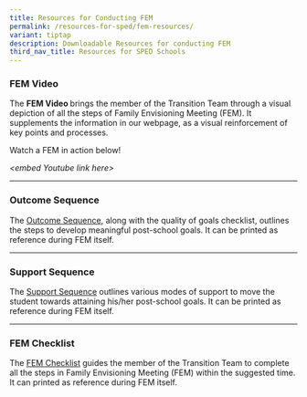 ```yaml
---
title: Resources for Conducting FEM
permalink: /resources-for-sped/fem-resources/
variant: tiptap
description: Downloadable Resources for conducting FEM
third_nav_title: Resources for SPED Schools
---
```

<h3><strong>FEM Video</strong></h3>
<p>The <strong>FEM Video </strong>brings the member of the Transition Team
through a visual depiction of all the steps of Family Envisioning Meeting
(FEM). It supplements the information in our webpage, as a visual reinforcement
of key points and processes.</p>
<p>Watch a FEM in action below!</p>
<p><em>&lt;embed Youtube link here&gt;</em>
</p>
<hr>
<h3><strong>Outcome Sequence</strong></h3>
<p>The <a href="/files/Resources for SPED Schools/For Conducting FEM/outcome_sequence.pdf" rel="noopener noreferrer nofollow" target="_blank">Outcome Sequence</a>,
along with the quality of goals checklist, outlines the steps to develop
meaningful post-school goals. It can be printed as reference during FEM
itself.</p>
<hr>
<h3><strong>Support Sequence</strong></h3>
<p>The <a href="/files/Resources for SPED Schools/For Conducting FEM/Support_Sequence.pdf" rel="noopener noreferrer nofollow" target="_blank">Support Sequence</a> outlines
various modes of support to move the student towards attaining his/her
post-school goals. It can be printed as reference during FEM itself.</p>
<hr>
<h3><strong>FEM Checklist</strong></h3>
<p>The <a href="/files/Resources for SPED Schools/For Conducting FEM/Family_Envisioning_Meeting__FEM__Checklist.pdf" rel="noopener noreferrer nofollow" target="_blank">FEM Checklist</a> guides
the member of the Transition Team to complete all the steps in Family Envisioning
Meeting (FEM) within the suggested time. It can printed as reference during
FEM itself.</p>